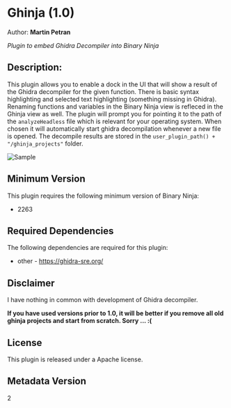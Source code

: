 # Ghinja (1.0)
Author: **Martin Petran**

_Plugin to embed Ghidra Decompiler into Binary Ninja_

## Description:
This plugin allows you to enable a dock in the UI that will show a result of the Ghidra decompiler for the given function. There is basic syntax highlighting and selected text highlighting (something missing in Ghidra). Renaming functions and variables in the Binary Ninja view is refleced in the Ghinja view as well. The plugin will prompt you for pointing it to the path of the `analyzeHeadless` file which is relevant for your operating system. When chosen it will automatically start ghidra decompilation whenever a new file is opened. The decompile results are stored in the `user_plugin_path() + "/ghinja_projects"` folder.

![Sample](https://github.com/Martyx00/ghinja/blob/master/img/demo.gif?raw=true "Sample")


## Minimum Version

This plugin requires the following minimum version of Binary Ninja:

 * 2263

## Required Dependencies

The following dependencies are required for this plugin:

 * other - https://ghidra-sre.org/

## Disclaimer

I have nothing in common with development of Ghidra decompiler.

**If you have used versions prior to 1.0, it will be better if you remove all old ghinja projects and start from scratch. Sorry ... :(**

## License

This plugin is released under a Apache license.
## Metadata Version

2
